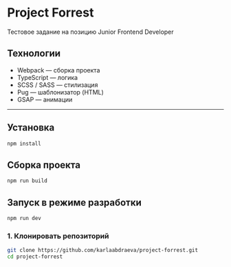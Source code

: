 # Project Forrest

Тестовое задание на позицию Junior Frontend Developer

## Технологии

- Webpack — сборка проекта
- TypeScript — логика
- SCSS / SASS — стилизация
- Pug — шаблонизатор (HTML)
- GSAP — анимации

---

## Установка

```bash
npm install
```

## Сборка проекта

```bash
npm run build
```

## Запуск в режиме разработки

```bash
npm run dev
```

### 1. Клонировать репозиторий

```bash
git clone https://github.com/karlaabdraeva/project-forrest.git
cd project-forrest
